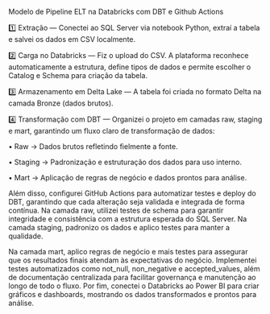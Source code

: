 Modelo de Pipeline ELT na Databricks com DBT e Github Actions


1️⃣ Extração — Conectei ao SQL Server via notebook Python, extraí a tabela e salvei os dados em CSV localmente.

2️⃣ Carga no Databricks — Fiz o upload do CSV. A plataforma reconhece automaticamente a estrutura, define tipos de dados e permite escolher o Catalog e Schema para criação da tabela.

3️⃣ Armazenamento em Delta Lake — A tabela foi criada no formato Delta na camada Bronze (dados brutos).

4️⃣ Transformação com DBT — Organizei o projeto em camadas raw, staging e mart, garantindo um fluxo claro de transformação de dados:

• Raw → Dados brutos refletindo fielmente a fonte.

• Staging → Padronização e estruturação dos dados para uso interno.

• Mart → Aplicação de regras de negócio e dados prontos para análise.

Além disso, configurei GitHub Actions para automatizar testes e deploy do DBT, garantindo que cada alteração seja validada e integrada de forma contínua.
Na camada raw, utilizei testes de schema para garantir integridade e consistência com a estrutura esperada do SQL Server.
Na camada staging, padronizo os dados e aplico testes para manter a qualidade.

Na camada mart, aplico regras de negócio e mais testes para assegurar que os resultados finais atendam às expectativas do negócio.
Implementei testes automatizados como not_null, non_negative e accepted_values, além de documentação centralizada para facilitar governança e manutenção ao longo de todo o fluxo.
Por fim, conectei o Databricks ao Power BI para criar gráficos e dashboards, mostrando os dados transformados e prontos para análise.



